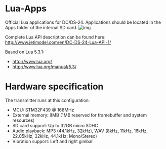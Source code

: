 # Lua-Apps
Official Lua applications for DC/DS-24. Applications should be located in the Apps folder of the internal SD card.
![img](http://www.jetimodel.com/files/photo-thumb/DSCN7506.jpg)



Complete Lua API description can be found here: http://www.jetimodel.com/en/DC-DS-24-Lua-API-1/

Based on Lua 5.3.1:
- http://www.lua.org/
- http://www.lua.org/manual/5.3/


# Hardware specification
The transmitter runs at this configuration:
-	MCU: STM32F439 @ 168MHz
-	External memory: 8MB (1MB reserved for framebuffer and system resources)
-	SD card support: Up to 32GB micro SDHC
-	Audio playback: MP3 (44.1kHz, 32kHz), WAV (8kHz, 11kHz, 16kHz, 22.05kHz, 32kHz, 44.1kHz; Mono/Stereo)
-	Vibration support: Left and right gimbal


